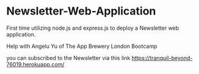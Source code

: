 # Newsletter-Web-Application

First time utilizing node.js and express.js to deploy a Newsletter web application. 

Help with Angelu Yu of The App Brewery London Bootcamp

you can subscribed to the Newsletter via this link
https://tranquil-beyond-76019.herokuapp.com/
